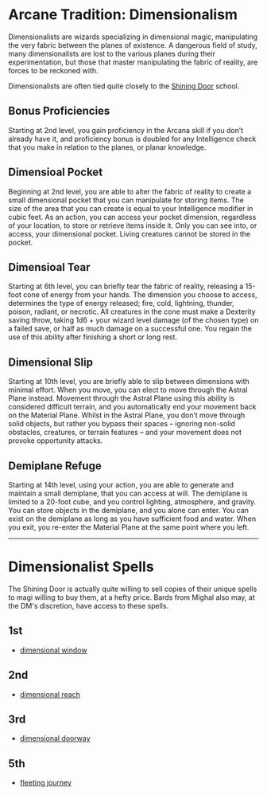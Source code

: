# Arcane Tradition: Dimensionalism
Dimensionalists are wizards specializing in dimensional magic, manipulating the very fabric between the planes of existence. A dangerous field of study, many dimensionalists are lost to the various planes during their experimentation, but those that master manipulating the fabric of reality, are forces to be reckoned with.

Dimensionalists are often tied quite closely to the [Shining Door](../../Organizations/MageSchools/ShiningDoor.md) school.

## Bonus Proficiencies
Starting at 2nd level, you gain proficiency in the Arcana skill if you don’t already have it, and proficiency bonus is doubled for any Intelligence check that you make in relation to the planes, or planar knowledge.

## Dimensioal Pocket
Beginning at 2nd level, you are able to alter the fabric of reality to create a small dimensional pocket that you can manipulate for storing items. The size of the area that you can create is equal to your Intelligence modifier in cubic feet. As an action, you can access your pocket dimension, regardless of your location, to store or retrieve items inside it. Only you can see into, or access, your dimensional pocket. Living creatures cannot be stored in the pocket.

## Dimensioal Tear
Starting at 6th level, you can briefly tear the fabric of reality, releasing a 15-foot cone of energy from your hands. The dimension you choose to access, determines the type of energy released; fire, cold, lightning, thunder, poison, radiant, or necrotic. All creatures in the cone must make a Dexterity saving throw, taking 1d6 + your wizard level damage (of the chosen type) on a failed save, or half as much damage on a successful one. You regain the use of this ability after finishing a short or long rest.

## Dimensional Slip
Starting at 10th level, you are briefly able to slip between dimensions with minimal effort. When you move, you can elect to move through the Astral Plane instead. Movement through the Astral Plane using this ability is considered difficult terrain, and you automatically end your movement back on the Material Plane. Whilst in the Astral Plane, you don’t move through solid objects, but rather you bypass their spaces – ignoring non-solid obstacles, creatures, or terrain features – and your movement does not provoke opportunity attacks.

## Demiplane Refuge
Starting at 14th level, using your action, you are able to generate and maintain a small demiplane, that you can access at will. The demiplane is limited to a 20-foot cube, and you control lighting, atmosphere, and gravity. You can store objects in the demiplane, and you alone can enter. You can exist on the demiplane as long as you have sufficient food and water. When you exit, you re-enter the Material Plane at the same point where you left.

---

# Dimensionalist Spells
The Shining Door is actually quite willing to sell copies of their unique spells to magi willing to buy them, at a hefty price. Bards from Mighal also may, at the DM's discretion, have access to these spells.

## 1st
* [dimensional window](/Magic/Spells/dimensional-window.md)

## 2nd
* [dimensional reach](/Magic/Spells/dimensional-reach.md)

## 3rd
* [dimensional doorway](/Magic/Spells/dimensional-doorway.md)

## 5th
* [fleeting journey](/Magic/Spells/fleeting-journey.md)

